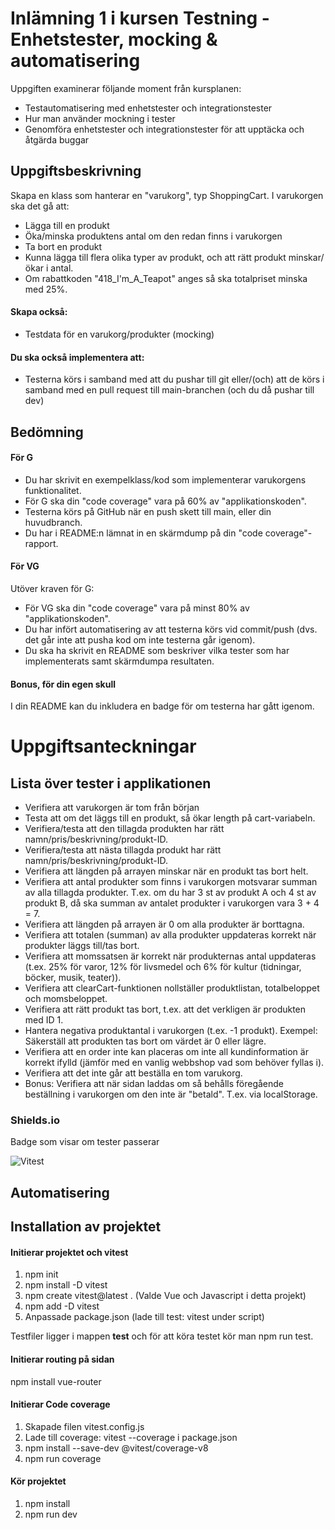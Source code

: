 # Inlämning 1 i kursen Testning - Enhetstester, mocking & automatisering

Uppgiften examinerar följande moment från kursplanen:

* Testautomatisering med enhetstester och integrationstester
* Hur man använder mockning i tester
* Genomföra enhetstester och integrationstester för att upptäcka och åtgärda buggar

## Uppgiftsbeskrivning
Skapa en klass som hanterar en "varukorg", typ ShoppingCart. I varukorgen ska det gå att:

* Lägga till en produkt
* Öka/minska produktens antal om den redan finns i varukorgen
* Ta bort en produkt
* Kunna lägga till flera olika typer av produkt, och att rätt produkt minskar/ökar i antal.
* Om rabattkoden "418_I'm_A_Teapot" anges så ska totalpriset minska med 25%.

#### Skapa också:

* Testdata för en varukorg/produkter (mocking)

#### Du ska också implementera att:

* Testerna körs i samband med att du pushar till git eller/(och) att de körs i samband med en pull request till main-branchen (och du då pushar till dev)

## Bedömning
#### För G
* Du har skrivit en exempelklass/kod som implementerar varukorgens funktionalitet.
* För G ska din "code coverage" vara på 60% av "applikationskoden".
* Testerna körs på GitHub när en push skett till main, eller din huvudbranch.
* Du har i README:n lämnat in en skärmdump på din "code coverage"-rapport.

#### För VG
Utöver kraven för G:

* För VG ska din "code coverage" vara på minst 80% av "applikationskoden".
* Du har infört automatisering av att testerna körs vid commit/push (dvs. det går inte att pusha kod om inte testerna går igenom).
* Du ska ha skrivit en README som beskriver vilka tester som har implementerats samt skärmdumpa resultaten.

#### Bonus, för din egen skull
I din README kan du inkludera en badge för om testerna har gått igenom. 



# Uppgiftsanteckningar

## Lista över tester i applikationen 

* Verifiera att varukorgen är tom från början
* Testa att om det läggs till en produkt, så ökar length på cart-variabeln.
* Verifiera/testa att den tillagda produkten har rätt namn/pris/beskrivning/produkt-ID.
* Verifiera/testa att nästa tillagda produkt har rätt namn/pris/beskrivning/produkt-ID.
* Verifiera att längden på arrayen minskar när en produkt tas bort helt.
* Verifiera att antal produkter som finns i varukorgen motsvarar summan av alla tillagda produkter. T.ex. om du har 3 st av produkt A och 4 st av produkt B, då ska summan av antalet produkter i varukorgen vara 3 + 4 = 7.
* Verifiera att längden på arrayen är 0 om alla produkter är borttagna.
* Verifiera att totalen (summan) av alla produkter uppdateras korrekt när produkter läggs till/tas bort.
* Verifiera att momssatsen är korrekt när produkternas antal uppdateras (t.ex. 25% för varor, 12% för livsmedel och 6% för kultur (tidningar, böcker, musik, teater)).
* Verifiera att clearCart-funktionen nollställer produktlistan, totalbeloppet och momsbeloppet.
* Verifiera att rätt produkt tas bort, t.ex. att det verkligen är produkten med ID 1.
* Hantera negativa produktantal i varukorgen (t.ex. -1 produkt). Exempel: Säkerställ att produkten tas bort om värdet är 0 eller lägre.
* Verifiera att en order inte kan placeras om inte all kundinformation är korrekt ifylld (jämför med en vanlig webbshop vad som behöver fyllas i).
* Verifiera att det inte går att beställa en tom varukorg.
* Bonus: Verifiera att när sidan laddas om så behålls föregående beställning i varukorgen om den inte är "betald". T.ex. via localStorage.

### Shields.io

Badge som visar om tester passerar

![Vitest](https://img.shields.io/github/workflow/status/angien90/fed24d-testning-inl1-angien90/Vitest%20Tests?label=Vitest)

## Automatisering


## Installation av projektet  
#### Initierar projektet och vitest
1. npm init
2. npm install -D vitest
3. npm create vitest@latest . 
(Valde Vue och Javascript i detta projekt)
4. npm add -D vitest
5. Anpassade package.json (lade till test: vitest under script)

Testfiler ligger i mappen __test__ och för att köra testet kör man npm run test.

#### Initierar routing på sidan
npm install vue-router

#### Initierar Code coverage
1. Skapade filen vitest.config.js
2. Lade till coverage: vitest --coverage i package.json
3. npm install --save-dev @vitest/coverage-v8
4. npm run coverage

#### Kör projektet
1. npm install
2. npm run dev